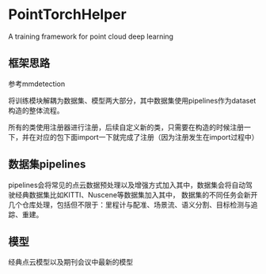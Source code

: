 # PointTorchHelper
A training framework for point cloud deep learning

## 框架思路
参考mmdetection

将训练模块解耦为数据集、模型两大部分，其中数据集使用pipelines作为dataset构造的整体流程。

所有的类使用注册器进行注册，后续自定义新的类，只需要在构造的时候注册一下，并在对应的包下面import一下就完成了注册（因为注册发生在import过程中）

## 数据集pipelines
pipelines会将常见的点云数据预处理以及增强方式加入其中，数据集会将自动驾驶经典数据集比如KITTI、Nuscene等数据集加入其中，
数据集的不同任务会新开几个仓库处理，包括但不限于：里程计与配准、场景流、语义分割、目标检测与追踪、重建。


## 模型
经典点云模型以及期刊会议中最新的模型